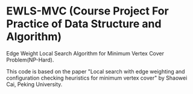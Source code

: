 # EWLS-MVC (Course Project For Practice of Data Structure and Algorithm)
Edge Weight Local Search Algorithm for Minimum Vertex Cover Problem(NP-Hard).

This code is based on the paper "Local search with edge weighting and configuration checking heuristics for minimum vertex cover" by Shaowei Cai, Peking University.
